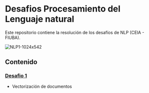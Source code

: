 # Desafios Procesamiento del Lenguaje natural
Este repositorio contiene la resolución de los desafíos de NLP (CEIA - FIUBA).

![NLP1-1024x542](https://user-images.githubusercontent.com/74212226/233447556-a772d4d7-c830-44aa-857d-bf0d40d259c6.jpeg)
## Contenido

### [Desafio 1](desafio1/README.md) 
* Vectorización de documentos
